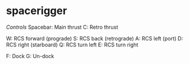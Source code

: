 # spacerigger

*Controls*
Spacebar: Main thrust
C: Retro thrust

W: RCS forward (prograde)
S: RCS back (retrograde)
A: RCS left (port)
D: RCS right (starboard)
Q: RCS turn left
E: RCS turn right

F: Dock
G: Un-dock